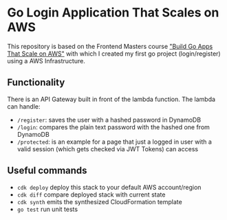 # Go Login Application That Scales on AWS
This repository is based on the Frontend Masters course ["Build Go Apps That Scale on AWS"](https://frontendmasters.com/courses/go-aws/) with which I created my first go project (login/register) using a AWS Infrastructure.

## Functionality
There is an API Gateway built in front of the lambda function. The lambda can handle:
- `/register`: saves the user with a hashed password in DynamoDB
- `/login`: compares the plain text password with the hashed one from DynamoDB
- `/protected`: is an example for a page that just a logged in user with a valid session (which gets checked via JWT Tokens) can access

## Useful commands

 * `cdk deploy`      deploy this stack to your default AWS account/region
 * `cdk diff`        compare deployed stack with current state
 * `cdk synth`       emits the synthesized CloudFormation template
 * `go test`         run unit tests
